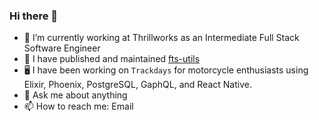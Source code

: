 ### Hi there 👋

- 🔭 I’m currently working at Thrillworks as an Intermediate Full Stack Software Engineer
- 🌱 I have published and maintained [fts-utils](https://www.npmjs.com/package/fts-utils)
- 🖥 I have been working on `Trackdays` for motorcycle enthusiasts using Elixir, Phoenix, PostgreSQL, GaphQL, and React Native.
- 💬 Ask me about anything
- 📫 How to reach me: Email 
